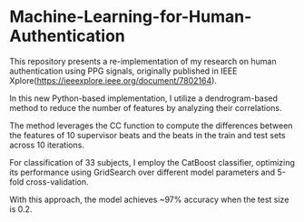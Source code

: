# Machine-Learning-for-Human-Authentication
This repository presents a re-implementation of my research on human authentication using PPG signals, originally published in IEEE Xplore(https://ieeexplore.ieee.org/document/7802164).

In this new Python-based implementation, I utilize a dendrogram-based method to reduce the number of features by analyzing their correlations.

The method leverages the CC function to compute the differences between the features of 10 supervisor beats and the beats in the train and test sets across 10 iterations.

For classification of 33 subjects, I employ the CatBoost classifier, optimizing its performance using GridSearch over different model parameters and 5-fold cross-validation.

With this approach, the model achieves ~97% accuracy when the test size is 0.2.

